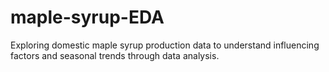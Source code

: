 # maple-syrup-EDA
Exploring domestic maple syrup production data to understand influencing factors and seasonal trends through data analysis.
